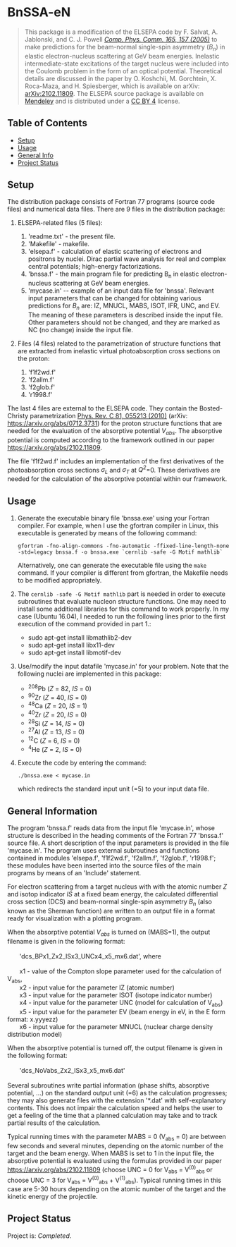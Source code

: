 # BnSSA-eN

> This package is a modification of the ELSEPA code by F. Salvat, A. Jablonski, and C. J. Powell  [_Comp. Phys. Comm. 165, 157 (2005)_](https://www.sciencedirect.com/science/article/abs/pii/S0010465504004795?via%3Dihub) to make predictions for the beam-normal single-spin asymmetry (_B<sub>n</sub>_) in elastic electron-nucleus scattering at GeV beam energies. Inelastic intermediate-state excitations of the target nucleus were included into the Coulomb problem in the form of an optical potential. Theoretical details are discussed in the paper by O. Koshchii, M. Gorchtein, X. Roca-Maza, and H. Spiesberger, which is available on arXiv: [arXiv:2102.11809](https://arxiv.org/abs/2102.11809). The ELSEPA source package is available on [Mendeley](https://mendeley.figshare.com/articles/dataset/elsepa_Dirac_partial-wave_calculation_of_elastic_scattering_of_electrons_and_positrons_by_atoms_positive_ions_and_molecules/11332520) and is  distributed under a [CC BY 4](https://creativecommons.org/licenses/by/4.0/) license. 


## Table of Contents

* [Setup](#setup)
* [Usage](#usage)
* [General Info](#general-information)
* [Project Status](#project-status)


## Setup

The distribution package consists of Fortran 77 programs (source code files) and numerical data files. There are 9 files in the distribution package:
1. ELSEPA-related files (5 files):
    1. 'readme.txt' -  the present file.
    2. 'Makefile' -  makefile.
    3. 'elsepa.f' - calculation of elastic scattering of electrons and positrons by nuclei. Dirac partial wave analysis for real and complex central potentials; high-energy factorizations.
    4. 'bnssa.f' -  the main program file for predicting B<sub>n</sub> in elastic electron-nucleus scattering at GeV beam energies.
    5. 'mycase.in' --  example of an input data file for 'bnssa'. Relevant input parameters that can be changed for obtaining various predictions for _B<sub>n</sub>_ are: IZ, MNUCL, MABS, ISOT, IFR, UNC, and EV. The meaning of these parameters is described inside the input file. Other parameters should not be changed, and they are marked as NC (no change) inside the input file.

2. Files (4 files) related to the parametrization of structure functions that are extracted from inelastic virtual photoabsorption cross sections on the proton:
    1. 'f1f2wd.f' 
    2. 'f2allm.f' 
    3. 'f2glob.f'
    4. 'r1998.f'

The last 4 files are external to the ELSEPA code. They contain the Bosted-Christy parametrization [Phys. Rev. C 81, 055213 (2010)](https://journals.aps.org/prc/abstract/10.1103/PhysRevC.81.055213) (arXiv: https://arxiv.org/abs/0712.3731) for the proton structure functions that are needed for the evaluation of the absorptive potential _V<sub>abs</sub>_. The absorptive potential is computed according to the framework outlined in our paper https://arxiv.org/abs/2102.11809.
           
The file 'f1f2wd.f' includes an implementation of the first derivatives of the photoabsorption cross sections _σ<sub>L</sub>_ and _σ<sub>T</sub>_ at _Q<sup>2</sup>_=0. These derivatives are needed for the calculation of the absorptive potential within our framework.


## Usage

1. Generate the executable binary file 'bnssa.exe' using your Fortran compiler. For example, when I use the gfortran compiler in Linux, this executable is generated by means of the following command:

       gfortran -fno-align-commons -fno-automatic -ffixed-line-length-none -std=legacy bnssa.f -o bnssa.exe `cernlib -safe -G Motif mathlib`
      Alternatively, one can generate the executable file using the `make` command. If your compiler is different from gfortran, the Makefile needs to be modified appropriately.

2. The  ``cernlib -safe -G Motif mathlib`` part is needed in order to execute subroutines that evaluate nucleon structure functions. One may need to install some additional libraries for this command to work properly. In my case (Ubuntu 16.04), I needed to run the following lines prior to the first execution of the command provided in part 1.:
    * sudo apt-get install libmathlib2-dev
    * sudo apt-get install libx11-dev
    * sudo apt-get install libmotif-dev

3. Use/modify the input datafile 'mycase.in' for your problem. Note that the following nuclei are implemented in this package:
    * <sup>208</sup>Pb (_Z_ = 82, _IS_ = 0)
    * <sup>90</sup>Zr (_Z_ = 40, _IS_ = 0)
    * <sup>48</sup>Ca (_Z_ = 20, _IS_ = 1)
    * <sup>40</sup>Zr (_Z_ = 20, _IS_ = 0)
    * <sup>28</sup>Si (_Z_ = 14, _IS_ = 0)
    * <sup>27</sup>Al (_Z_ = 13, _IS_ = 0)
    * <sup>12</sup>C (_Z_ = 6, _IS_ = 0)
    * <sup>4</sup>He (_Z_ = 2, _IS_ = 0)

4. Execute the code by entering the command:
            
    `./bnssa.exe < mycase.in` 
      
   which redirects the standard input unit (=5) to your input data file.


## General Information
The program 'bnssa.f' reads data from the input file 'mycase.in', whose structure is described in the heading comments of the Fortran 77 'bnssa.f' source file. A short description of the input parameters is provided in the file 'mycase.in'. The program uses external subroutines and functions contained in modules 'elsepa.f', 'f1f2wd.f', 'f2allm.f', 'f2glob.f', 'r1998.f'; these modules have been inserted into the source files of the main programs by means of an 'Include' statement.

For electron scattering from a target nucleus with with the atomic number _Z_ and isotop indicator _IS_ at a fixed beam energy, the calculated differential cross section (DCS) and beam-normal single-spin asymmetry _B<sub>n</sub>_ (also known as the Sherman function) are written to an output file in a format ready for visualization with a plotting program.
                    
When the absorptive potential _V<sub>abs</sub>_ is turned on (MABS=1), the output filename is given in the following format:\
\
&nbsp;&nbsp;&nbsp;&nbsp;&nbsp;&nbsp;   'dcs_BPx1_Zx2_ISx3_UNCx4_x5_mx6.dat', where\
\
&nbsp;&nbsp;&nbsp;&nbsp;&nbsp;&nbsp;    x1 - value of the Compton slope parameter used for the calculation of V<sub>abs</sub>,\
&nbsp;&nbsp;&nbsp;&nbsp;&nbsp;&nbsp;    x2 - input value for the parameter IZ (atomic number)\
&nbsp;&nbsp;&nbsp;&nbsp;&nbsp;&nbsp;    x3 - input value for the parameter ISOT (isotope indicator number)\
&nbsp;&nbsp;&nbsp;&nbsp;&nbsp;&nbsp;    x4 - input value for the parameter UNC (model for calculation of V<sub>abs</sub>)\
&nbsp;&nbsp;&nbsp;&nbsp;&nbsp;&nbsp;    x5 - input value for the parameter EV (beam energy in eV, in the E form format: x.yyyezz)\
&nbsp;&nbsp;&nbsp;&nbsp;&nbsp;&nbsp;    x6 - input value for the parameter MNUCL (nuclear charge density distribution model)
    
When the absorptive potential is turned off, the output filename is given in the following format:\
\
&nbsp;&nbsp;&nbsp;&nbsp;&nbsp;&nbsp;    'dcs_NoVabs_Zx2_ISx3_x5_mx6.dat'\
\
Several subroutines write partial information (phase shifts, absorptive potential, ...) on the standard output unit (=6) as the calculation progresses; they may also generate files with the extension '*.dat' with self-explanatory contents. This does not impair the calculation speed and helps the user to get a  feeling of the time that a planned calculation may take and to track partial results of the calculation. 
   
Typical running times with the parameter MABS = 0 (V<sub>abs</sub> = 0) are between few seconds and several minutes, depending on the atomic number of the target and the beam energy. When MABS is set to 1 in the input file, the absorptive potential is evaluated using the formulas provided in our paper https://arxiv.org/abs/2102.11809 (choose UNC = 0 for V<sub>abs</sub> = V<sup>(0)</sup><sub>abs</sub> or choose UNC = 3 for V<sub>abs</sub> = V<sup>(0)</sup><sub>abs</sub> + V<sup>(1)</sup><sub>abs</sub>). Typical running times in this case are 5-30 hours depending on the atomic number of the target and the kinetic energy of the projectile.


## Project Status
Project is: _Completed_. 


<!---## Room for Improvement
Room for improvement:
- Improvement to be done 1
- Improvement to be done 2
To do:
- Feature to be added 1
- Feature to be added 2--->

